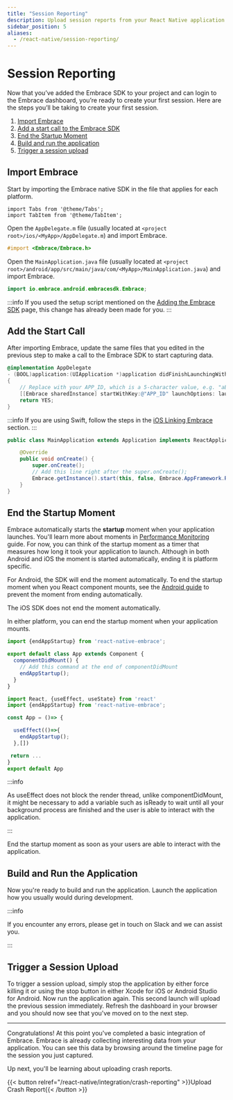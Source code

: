 ```yaml
---
title: "Session Reporting"
description: Upload session reports from your React Native application using the Embrace SDK
sidebar_position: 5
aliases:
  - /react-native/session-reporting/
---
```


# Session Reporting

Now that you’ve added the Embrace SDK to your project and can login to the Embrace dashboard, you’re ready to create your first session.
Here are the steps you’ll be taking to create your first session.

1. [Import Embrace](/react-native/integration/session-reporting#import-embrace)
1. [Add a start call to the Embrace SDK](/react-native/integration/session-reporting#add-the-start-call)
1. [End the Startup Moment](/react-native/integration/session-reporting#end-the-startup-moment)
1. [Build and run the application](/react-native/integration/session-reporting#build-and-run-the-application)
1. [Trigger a session upload](/react-native/integration/session-reporting#trigger-a-session-upload)

## Import Embrace 

Start by importing the Embrace native SDK in the file that applies for each platform.

```mdx-code-block
import Tabs from '@theme/Tabs';
import TabItem from '@theme/TabItem';
```

<Tabs groupId="platform" queryString="platform">
<TabItem value="ios" label="iOS">

Open the `AppDelegate.m` file (usually located at `<project root>/ios/<MyApp>/AppDelegate.m`) and import Embrace.
```objectivec
#import <Embrace/Embrace.h>
```

</TabItem>
<TabItem value="android" label="Android">

Open the `MainApplication.java` file (usually located at `<project root>/android/app/src/main/java/com/<MyApp>/MainApplication.java`) and import Embrace.

```java
import io.embrace.android.embracesdk.Embrace;
```

</TabItem>
</Tabs>

:::info
If you used the setup script mentioned on the [Adding the Embrace SDK](/react-native/integration/add-embrace-sdk) page, this change has already been made for you.
:::

## Add the Start Call

After importing Embrace, update the same files that you edited in the previous step to make a call to the Embrace SDK to start capturing data.

<Tabs groupId="platform" queryString="platform">
<TabItem value="ios" label="iOS">

```objectivec
@implementation AppDelegate
- (BOOL)application:(UIApplication *)application didFinishLaunchingWithOptions:(NSDictionary *) launchOptions
{
    // Replace with your APP_ID, which is a 5-character value, e.g. "aBc45"
    [[Embrace sharedInstance] startWithKey:@"APP_ID" launchOptions: launchOptions framework:EMBAppFrameworkReactNative];
    return YES;
}
```

:::info
If you are using Swift, follow the steps in the [iOS Linking Embrace](/ios/integration/session-reporting) section.
:::

</TabItem>
<TabItem value="android" label="Android">

```java
public class MainApplication extends Application implements ReactApplication {

    @Override
    public void onCreate() {
        super.onCreate();
        // Add this line right after the super.onCreate();
        Embrace.getInstance().start(this, false, Embrace.AppFramework.REACT_NATIVE);
    }
}
```

</TabItem>
</Tabs>

## End the Startup Moment

Embrace automatically starts the **startup** moment when your application launches.
You'll learn more about moments in [Performance Monitoring](/react-native/features/performance-monitoring) guide.
For now, you can think of the startup moment as a timer that measures how long it took your application to launch.
Although in both Android and iOS the moment is started automatically, ending it is platform specific.

For Android, the SDK will end the moment automatically.
To end the startup moment when you React component mounts, see the [Android guide](/android/integration/session-reporting#end-the-startup-moment) to prevent the moment from ending automatically.

The iOS SDK does not end the moment automatically.

In either platform, you can end the startup moment when your application mounts.

<Tabs groupId="platform" queryString="platform">
<TabItem value="ios" label="iOS">

```javascript
import {endAppStartup} from 'react-native-embrace';

export default class App extends Component {
  componentDidMount() {
    // Add this command at the end of componentDidMount
    endAppStartup();
  }
}
```

</TabItem>
<TabItem value="hooks" label="Hooks">

```javascript
import React, {useEffect, useState} from 'react'
import {endAppStartup} from 'react-native-embrace';

const App = ()=> {

  useEffect(()=>{
    endAppStartup();
  },[])

 return ...
}
export default App
```
:::info

As useEffect does not block the render thread, unlike componentDidMount, it might be necessary to add a variable such as isReady to wait until all your background process are finished and the user is able to interact with the application.

:::
</TabItem>
</Tabs>


End the startup moment as soon as your users are able to interact with the application. 

## Build and Run the Application

Now you're ready to build and run the application.
Launch the application how you usually would during development.

:::info

If you encounter any errors, please get in touch on Slack and we can assist you.

:::

## Trigger a Session Upload

To trigger a session upload, simply stop the application by either force killing
it or using the stop button in either Xcode for iOS or Android Studio for Android.
Now run the application again.
This second launch will upload the previous session immediately.
Refresh the dashboard in your browser and you should now see that you've moved on to the next step.

---

Congratulations! At this point you've completed a basic integration of Embrace.
Embrace is already collecting interesting data from your application. You can
see this data by browsing around the timeline page for the session you just captured.

Up next, you'll be learning about uploading crash reports.

{{< button relref="/react-native/integration/crash-reporting" >}}Upload Crash Report{{< /button >}}
